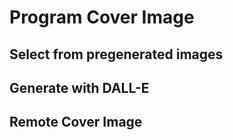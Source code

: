 
# Program Cover Image

## Select from pregenerated images
## Generate with DALL-E

## Remote Cover Image

